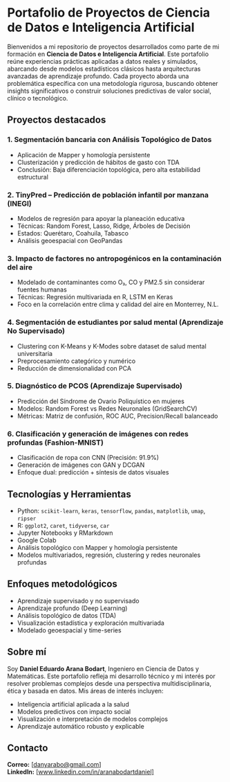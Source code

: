 # Portafolio de Proyectos de Ciencia de Datos e Inteligencia Artificial

Bienvenidos a mi repositorio de proyectos desarrollados como parte de mi formación en **Ciencia de Datos e Inteligencia Artificial**. Este portafolio reúne experiencias prácticas aplicadas a datos reales y simulados, abarcando desde modelos estadísticos clásicos hasta arquitecturas avanzadas de aprendizaje profundo. Cada proyecto aborda una problemática específica con una metodología rigurosa, buscando obtener insights significativos o construir soluciones predictivas de valor social, clínico o tecnológico.

## Proyectos destacados

### 1. **Segmentación bancaria con Análisis Topológico de Datos**
- Aplicación de Mapper y homología persistente
- Clusterización y predicción de hábitos de gasto con TDA
- Conclusión: Baja diferenciación topológica, pero alta estabilidad estructural

### 2. **TinyPred – Predicción de población infantil por manzana (INEGI)**
- Modelos de regresión para apoyar la planeación educativa
- Técnicas: Random Forest, Lasso, Ridge, Árboles de Decisión
- Estados: Querétaro, Coahuila, Tabasco  
- Análisis geoespacial con GeoPandas

### 3. **Impacto de factores no antropogénicos en la contaminación del aire**
- Modelado de contaminantes como O₃, CO y PM2.5 sin considerar fuentes humanas
- Técnicas: Regresión multivariada en R, LSTM en Keras
- Foco en la correlación entre clima y calidad del aire en Monterrey, N.L.

### 4. **Segmentación de estudiantes por salud mental (Aprendizaje No Supervisado)**
- Clustering con K-Means y K-Modes sobre dataset de salud mental universitaria
- Preprocesamiento categórico y numérico
- Reducción de dimensionalidad con PCA

### 5. **Diagnóstico de PCOS (Aprendizaje Supervisado)**
- Predicción del Síndrome de Ovario Poliquístico en mujeres
- Modelos: Random Forest vs Redes Neuronales (GridSearchCV)
- Métricas: Matriz de confusión, ROC AUC, Precision/Recall balanceado

### 6. **Clasificación y generación de imágenes con redes profundas (Fashion-MNIST)**
- Clasificación de ropa con CNN (Precisión: 91.9%)
- Generación de imágenes con GAN y DCGAN
- Enfoque dual: predicción + síntesis de datos visuales

## Tecnologías y Herramientas

- Python: `scikit-learn`, `keras`, `tensorflow`, `pandas`, `matplotlib`, `umap`, `ripser`
- R: `ggplot2`, `caret`, `tidyverse`, `car`
- Jupyter Notebooks y RMarkdown
- Google Colab
- Análisis topológico con Mapper y homología persistente
- Modelos multivariados, regresión, clustering y redes neuronales profundas

## Enfoques metodológicos

- Aprendizaje supervisado y no supervisado  
- Aprendizaje profundo (Deep Learning)
- Análisis topológico de datos (TDA)
- Visualización estadística y exploración multivariada
- Modelado geoespacial y time-series

## Sobre mí

Soy **Daniel Eduardo Arana Bodart**, Ingeniero en Ciencia de Datos y Matemáticas. Este portafolio refleja mi desarrollo técnico y mi interés por resolver problemas complejos desde una perspectiva multidisciplinaria, ética y basada en datos. Mis áreas de interés incluyen:

- Inteligencia artificial aplicada a la salud
- Modelos predictivos con impacto social
- Visualización e interpretación de modelos complejos
- Aprendizaje automático robusto y explicable

## Contacto

**Correo:** [danyarabo@gmail.com]  
**LinkedIn:** [www.linkedin.com/in/aranabodartdaniel]  
